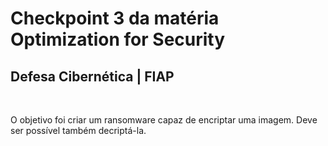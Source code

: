 <h1>Checkpoint 3 da matéria Optimization for Security</h1>
<h2>Defesa Cibernética | FIAP</h2>
</br>
<p>O objetivo foi criar um ransomware capaz de encriptar uma imagem. Deve ser possível também decriptá-la.</p>



